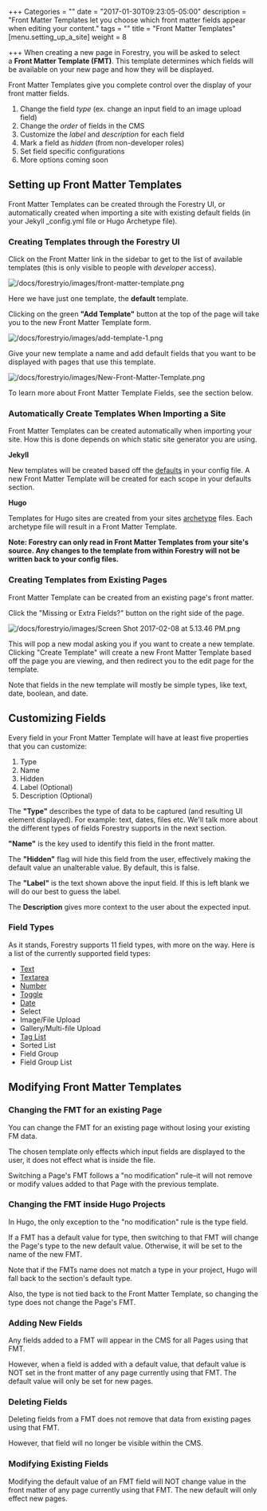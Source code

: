+++
Categories = ""
date = "2017-01-30T09:23:05-05:00"
description = "Front Matter Templates let you choose which front matter fields appear when editing your content."
tags = ""
title = "Front Matter Templates"
[menu.setting_up_a_site]
weight = 8

+++
When creating a new page in Forestry, you will be asked to select a **Front Matter Template (FMT)**. This template determines which fields will be available on your new page and how they will be displayed.

Front Matter Templates give you complete control over the display of your front matter fields.

1.  Change the field _type_ (ex. change an input field to an image upload field)
2.  Change the _order_ of fields in the CMS
3.  Customize the _label_ and _description_ for each field
4.  Mark a field as _hidden_ (from non-developer roles)
5.  Set field specific configurations
6.  More options coming soon

## Setting up Front Matter Templates

Front Matter Templates can be created through the Forestry UI, or automatically created when importing a site with existing default fields (in your Jekyll _config.yml file or Hugo Archetype file).

### Creating Templates through the Forestry UI

Click on the Front Matter link in the sidebar to get to the list of available templates (this is only visible to people with _developer_ access).

![/docs/forestryio/images/front-matter-template.png](/docs/forestryio/images/front-matter-template.png)

<span style="letter-spacing: 0.01em;"></span>

<span style="letter-spacing: 0.01em;" class="">Here we have just one template, the</span> **default**<span style="letter-spacing: 0.01em;"> template.</span>

Clicking on the green **"Add Template"** button at the top of the page will take you to the new Front Matter Template form.

![/docs/forestryio/images/add-template-1.png](/docs/forestryio/images/add-template-1.png)

<span style="letter-spacing: 0.01em;">Give your new template a name and add default fields that you want to be displayed with pages that use this template.</span>

![/docs/forestryio/images/New-Front-Matter-Template.png](/docs/forestryio/images/New-Front-Matter-Template.png)

<span style="letter-spacing: 0.01em;"></span>

<span style="letter-spacing: 0.01em;">To learn more about Front Matter Template Fields, see the section below.</span>

### Automatically Create Templates When Importing a Site

Front Matter Templates can be created automatically when importing your site. How this is done depends on which static site generator you are using.

**Jekyll**

New templates will be created based off the [defaults](https://jekyllrb.com/docs/configuration/#front-matter-defaults) in your config file. A new Front Matter Template will be created for each scope in your defaults section.

**Hugo**

Templates for Hugo sites are created from your sites [archetype](https://gohugo.io/content/archetypes/) files. Each archetype file will result in a Front Matter Template.

**Note: Forestry can only read in Front Matter Templates from your site's source. Any changes to the template from within Forestry will not be written back to your config files.**

### Creating Templates from Existing Pages

Front Matter Template can be created from an existing page's front matter.

Click the "Missing or Extra Fields?" button on the right side of the page.

![/docs/forestryio/images/Screen Shot 2017-02-08 at 5.13.46 PM.png](/docs/forestryio/images/Screen%20Shot%202017-02-08%20at%205.13.46%20PM.png)

This will pop a new modal asking you if you want to create a new template. Clicking "Create Template" will create a new Front Matter Template based off the page you are viewing, and then redirect you to the edit page for the template.

Note that fields in the new template will mostly be simple types, like text, date, boolean, and date.

## Customizing Fields

Every field in your Front Matter Template will have at least five properties that you can customize:

1.  Type
2.  Name
3.  Hidden
4.  Label (Optional)
5.  Description (Optional)

The **"Type"** describes the type of data to be captured (and resulting UI element displayed). For example: text, dates, files etc. We'<span style="letter-spacing: 0.01em;">ll talk more about the different types of fields Forestry supports in the next section.</span>

**"Name"** is the key used to identify this field in the front matter.

The **"Hidden"** flag will hide this field from the user, effectively making the default value an unalterable value. By default, this is false.

The **"Label"** is the text shown above the input field. If this is left blank we will do our best to guess the label.

The **Description** gives more context to the user about the expected input.

### Field Types

As it stands, Forestry supports 11 field types, with more on the way. Here is a list of the currently supported field types:

*   [Text](/docs/setting-up-a-site/front-matter-fields/text-field/)
*   [Textarea](/docs/setting-up-a-site/front-matter-fields/textarea/)
*   [Number](/docs/setting-up-a-site/front-matter-fields/number/)
*   [Toggle](/docs/setting-up-a-site/front-matter-fields/toggle/)
*   [Date](/docs/setting-up-a-site/front-matter-fields/date/)
*   Select
*   Image/File Upload
*   Gallery/Multi-file Upload
*   [Tag List](/docs/setting-up-a-site/front-matter-fields/tag-list/)
*   Sorted List
*   Field Group
*   Field Group List

## Modifying Front Matter Templates

### Changing the FMT for an existing Page

You can change the FMT for an existing page without losing your existing FM data.

The chosen template only effects which input fields are displayed to the user, it does not effect what is inside the file.

Switching a Page's FMT follows a "no modification" rule–it will not remove or modify values added to that Page with the previous template.

### Changing the FMT inside Hugo Projects

In Hugo, the only exception to the "no modification" rule is the type field.

If a FMT has a default value for type, then switching to that FMT will change the Page's type to the new default value. Otherwise, it will be set to the name of the new FMT.

Note that if the FMTs name does not match a type in your project, Hugo will fall back to the section's default type.

Also, the type is not tied back to the Front Matter Template, so changing the type does not change the Page's FMT.

### Adding New Fields

Any fields added to a FMT will appear in the CMS for all Pages using that FMT.

However, when a field is added with a default value, that default value is NOT set in the front matter of any page currently using that FMT. The default value will only be set for new pages.

### Deleting Fields

Deleting fields from a FMT does not remove that data from existing pages using that FMT.

However, that field will no longer be visible within the CMS.

### Modifying Existing Fields

Modifying the default value of an FMT field will NOT change value in the front matter of any page currently using that FMT. The new default will only effect new pages.